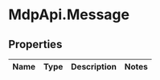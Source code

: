 # MdpApi.Message

## Properties

Name | Type | Description | Notes
------------ | ------------- | ------------- | -------------


